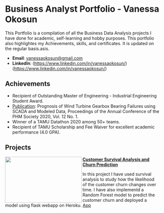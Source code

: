 # Business Analyst Portfolio - Vanessa Okosun
This Portfolio is a compilation of all the Business Data Analysis projects I have done for academic, self-learning and hobby purposes. This portfolio also highlightes my Achievements, skills, and certificates. It is updated on the regular basis.asis.

- **Email**: [vanessaokosun@gmail.com](vanessaokosun@gmail.com)
- **LinkedIn**: (https://www.linkedin.com/in/vanessaokosun/)(https://www.linkedin.com/in/vanessaokosun/)

## Achievements
- Recipient of Outstanding Master of Engineering - Industrial Engineering Student Award.
- [Publication](https://phmpapers.org/index.php/phmconf/article/view/1292): Prognosis of Wind Turbine Gearbox Bearing Failures using SCADA and Modeled Data, Proceedings of the Annual Conference of the PHM Society 2020, Vol. 12 No. 1.
- Winner of a TAMU Datathon 2020 among 50+ teams.
- Recipient of TAMU Scholarship and Fee Waiver for excellent academic performance (4.0 GPA).

## Projects

<img align="left" width="250" height="150" src="https://github.com/archd3sai/Portfolio/blob/master/Images/telecom.jpg"> **[Customer Survival Analysis and Churn Prediction](https://github.com/archd3sai/Customer-Survival-Analysis-and-Churn-Prediction)**

In this project I have used survival analysis to study how the likelihood of the customer churn changes over time. I have also implementd a Random Forest model to predict the customer churn and deployed a model using flask webapp on Heroku. [App](https://churn-prediction-app.herokuapp.com/)  

#
